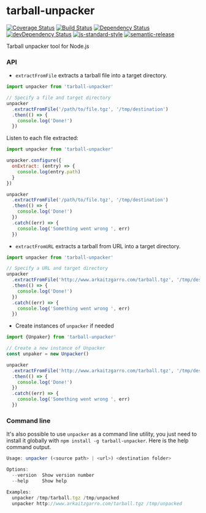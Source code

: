 # tarball-unpacker

[![Coverage Status](https://coveralls.io/repos/arkaitzgarro/tarball-unpacker/badge.svg?branch=master&service=github)](https://coveralls.io/github/arkaitzgarro/tarball-unpacker?branch=master)
[![Build Status](https://travis-ci.org/arkaitzgarro/tarball-unpacker.svg?branch=master)](https://travis-ci.org/arkaitzgarro/tarball-unpacker)
[![Dependency Status](https://david-dm.org/arkaitzgarro/tarball-unpacker.svg)](https://david-dm.org/arkaitzgarro/tarball-unpacker)
[![devDependency Status](https://david-dm.org/arkaitzgarro/tarball-unpacker/dev-status.svg)](https://david-dm.org/arkaitzgarro/tarball-unpacker#info=devDependencies)
[![js-standard-style](https://img.shields.io/badge/code%20style-standard-brightgreen.svg)](http://standardjs.com/)
[![semantic-release](https://img.shields.io/badge/%20%20%F0%9F%93%A6%F0%9F%9A%80-semantic--release-e10079.svg)](https://github.com/semantic-release/semantic-release)

Tarball unpacker tool for Node.js

### API

* `extractFromFile` extracts a tarball file into a target directory.

```javascript
import unpacker from 'tarball-unpacker'

// Specify a file and target directory
unpacker
  .extractFromFile('/path/to/file.tgz', '/tmp/destination')
  .then(() => {
    console.log('Done!')
  })
```

Listen to each file extracted:

```javascript
import unpacker from 'tarball-unpacker'

unpacker.configure({
  onExtract: (entry) => {
    console.log(entry.path)
  }
})

unpacker
  .extractFromFile('/path/to/file.tgz', '/tmp/destination')
  .then(() => {
    console.log('Done!')
  })
  .catch((err) => {
    console.log('Something went wrong ', err)
  })
```

* `extractFromURL` extracts a tarball from URL into a target directory.

```javascript
import unpacker from 'tarball-unpacker'

// Specify a URL and target directory
unpacker
  .extractFromFile('http://www.arkaitzgarro.com/tarball.tgz', '/tmp/destination')
  .then(() => {
    console.log('Done!')
  })
  .catch((err) => {
    console.log('Something went wrong ', err)
  })
```

* Create instances of `unpacker` if needed

```javascript
import {Unpaker} from 'tarball-unpacker'

// Create a new instance of Unpacker
const unpaker = new Unpacker()

unpacker
  .extractFromFile('http://www.arkaitzgarro.com/tarball.tgz', '/tmp/destination')
  .then(() => {
    console.log('Done!')
  })
  .catch((err) => {
    console.log('Something went wrong ', err)
  })
```

### Command line

It's also possible to use `unpacker` as a command line utility, you just need to
install it globally with `npm install -g tarball-unpacker`. Here is the help command
output.

```javascript
Usage: unpacker (<source path> | <url>) <destination folder>

Options:
  --version  Show version number                                       [boolean]
  --help     Show help                                                 [boolean]

Examples:
  unpacker /tmp/tarball.tgz /tmp/unpacked
  unpacker http://www.arkaitzgarro.com/tarball.tgz /tmp/unpacked
```
